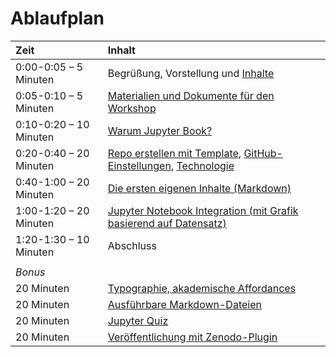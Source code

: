 # Ablaufplan

|Zeit	|Inhalt|
| :---	| :---	|
|0:00-0:05 – 5 Minuten	| Begrüßung, Vorstellung und [Inhalte](/basics/introduction.md)|
|0:05-0:10 – 5 Minuten	| [Materialien und Dokumente für den Workshop](/basics/documents.md)|
|0:10-0:20 – 10 Minuten	| [Warum Jupyter Book?](/basics/jupyter_book.md)|
|0:20-0:40 – 20 Minuten	| [Repo erstellen mit Template](/basics/template.md), [GitHub-Einstellungen](/basics/github.md), [Technologie](/content/setup.md)|
|0:40-1:00 – 20 Minuten	| [Die ersten eigenen Inhalte (Markdown)](/content/markdown.md)|
|1:00-1:20 – 20 Minuten	| [Jupyter Notebook Integration (mit Grafik basierend auf Datensatz)](/content/jupyter_notebooks.ipynb)|
|1:20-1:30 – 10 Minuten	| Abschluss|
| | |
|_Bonus_ | |
|20 Minuten | [Typographie, akademische Affordances](/bonus/typography.md)|
|20 Minuten	| [Ausführbare Markdown-Dateien](/bonus/executable_markdown.md)|
|20 Minuten	| [Jupyter Quiz](/bonus/jupyterquiz.ipynb)|
|20 Minuten	| [Veröffentlichung mit Zenodo-Plugin](/bonus/zenodo.md)|
